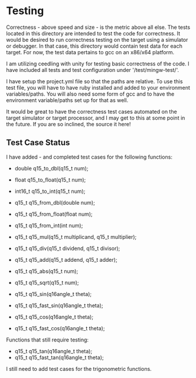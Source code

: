 # Testing #

Correctness - above speed and size - is the metric above all else.  The tests located in this directory are intended to test the code for correctness.  It would be desired to run correctness testing on the target using a simulator or debugger.  In that case, this directory would contain test data for each target.  For now, the test data pertains to gcc on an x86/x64 platform.

I am utilizing ceedling with unity for testing basic correctness of the code.  I have included all tests and test configuration under '/test/mingw-test/'.
 
I have setup the project.yml file so that the paths are relative.  To use this test file, you will have to have ruby installed and added to your environment variables/paths.  You will also need some form of gcc and to have the environment variable/paths set up for that as well.
 
It would be great to have the correctness test cases automated on the target simulator or target processor, and I may get to this at some point in the future.  If you are so inclined, the source it here!
 
## Test Case Status ##

I have added - and completed test cases for the following functions:
 * double q15_to_dbl(q15_t num);
 * float q15_to_float(q15_t num);
 * int16_t q15_to_int(q15_t num);
 * q15_t q15_from_dbl(double num);
 * q15_t q15_from_float(float num);
 * q15_t q15_from_int(int num);
 
 * q15_t q15_mul(q15_t multiplicand, q15_t multiplier);
 * q15_t q15_div(q15_t dividend, q15_t divisor);
 * q15_t q15_add(q15_t addend, q15_t adder);
 * q15_t q15_abs(q15_t num);
 * q15_t q15_sqrt(q15_t num);
 
 * q15_t q15_sin(q16angle_t theta);
 * q15_t q15_fast_sin(q16angle_t theta);
 * q15_t q15_cos(q16angle_t theta);
 * q15_t q15_fast_cos(q16angle_t theta);
 
Functions that still require testing:
 * q15_t q15_tan(q16angle_t theta);
 * q15_t q15_fast_tan(q16angle_t theta);
 
I still need to add test cases for the trigonometric functions.